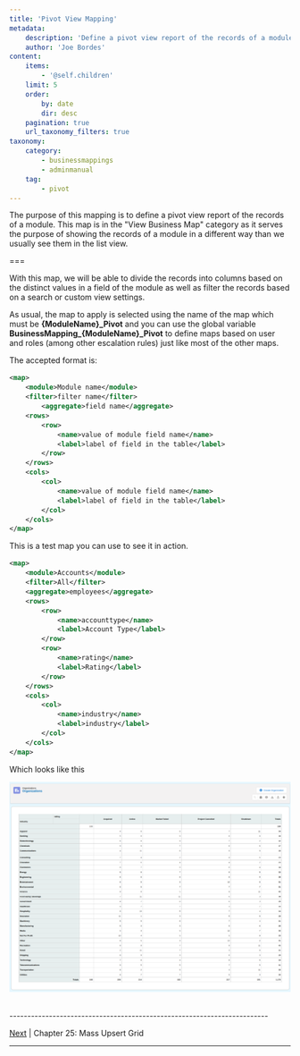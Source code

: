 ```yaml
---
title: 'Pivot View Mapping'
metadata:
    description: 'Define a pivot view report of the records of a module'
    author: 'Joe Bordes'
content:
    items:
        - '@self.children'
    limit: 5
    order:
        by: date
        dir: desc
    pagination: true
    url_taxonomy_filters: true
taxonomy:
    category:
        - businessmappings
        - adminmanual
    tag:
        - pivot
---
```


The purpose of this mapping is to define a pivot view report of the
records of a module. This map is in the "View Business Map" category as
it serves the purpose of showing the records of a module in a different
way than we usually see them in the list view.

===

With this map, we will be able to divide the records into columns based
on the distinct values in a field of the module as well as filter the
records based on a search or custom view settings.

As usual, the map to apply is selected using the name of the map which
must be **{ModuleName}_Pivot** and you can use the global variable
**BusinessMapping_{ModuleName}_Pivot** to define maps based on user
and roles (among other escalation rules) just like most of the other
maps.

The accepted format is:

```xml
<map>
    <module>Module name</module>
    <filter>filter name</filter>
        <aggregate>field name</aggregate>
    <rows>
        <row>
            <name>value of module field name</name>
            <label>label of field in the table</label>
        </row>
    </rows>
    <cols>
        <col>
            <name>value of module field name</name>
            <label>label of field in the table</label>
        </col>
    </cols>
</map>
```

This is a test map you can use to see it in action.

```xml
<map>
    <module>Accounts</module>
    <filter>All</filter>
    <aggregate>employees</aggregate>
    <rows>
        <row>
            <name>accounttype</name>
            <label>Account Type</label>
        </row>
        <row>
            <name>rating</name>
            <label>Rating</label>
        </row>
    </rows>
    <cols>
        <col>
            <name>industry</name>
            <label>industry</label>
        </col>
    </cols>
</map>
```

Which looks like this

![](preview-screenshot_at_2021-10-08_17-27-20.png?width=100%)

<br>
------------------------------------------------------------------------

[Next](../29.massupsertgrid) | Chapter 25: Mass Upsert Grid

------------------------------------------------------------------------